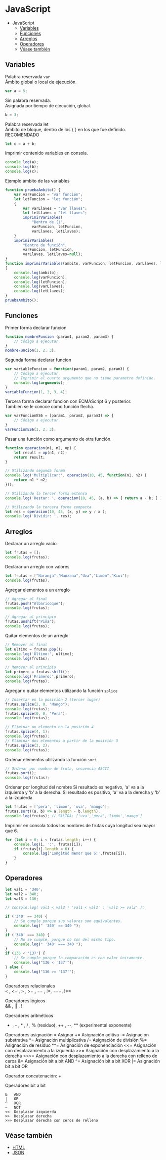JavaScript
=======================================

- [JavaScript](#javascript)
  - [Variables](#variables)
  - [Funciones](#funciones)
  - [Arreglos](#arreglos)
  - [Operadores](#operadores)
  - [Véase también](#v%c3%a9ase-tambi%c3%a9n)

Variables
---------------------------------------

Palabra reservada `var`  
Ámbito global o local de ejecución.
```js
var a = 5;
```

Sin palabra reservada.  
Asignada por tiempo de ejecución, global.
```js
b = 3;
```

Palabra reservada let  
Ámbito de bloque, dentro de los { } en los que fue definido.  
RECOMENDADO
```js
let c = a + b;
```

Imprimir contenido variables en consola.
```js
console.log(a);
console.log(b);
console.log(c);
```

Ejemplo ámbito de las variables

```js
function pruebaAmbito() {
    var varFuncion = "var función";
    let letFuncion = "let función";
    {
        var varLlaves = "var llaves";
        let letLlaves = "let llaves";
        imprimirVariables(
            "Dentro de {}",
            varFuncion, letFuncion,
            varLlaves, letLlaves);
    }
    imprimirVariables(
        "Dentro de función",
        varFuncion, letFuncion,
        varLlaves, letLlaves=null);
}
function imprimirVariables(ambito, varFuncion, letFuncion, varLlaves, letLlaves)
{
    console.log(ambito);
    console.log(varFuncion);
    console.log(letFuncion);
    console.log(varLlaves);
    console.log(letLlaves);
}
pruebaAmbito();
```

Funciones
---------------------------------------

Primer forma declarar funcion
```js
function nombreFuncion (param1, param2, param3) {
    // Código a ejecutar.
}
nombreFuncion(1, 2, 3);
```

Segunda forma declarar funcion
```js
var variableFuncion = function(param1, param2, param3) {
    // Código a ejecutar.
    // Imprimir el cuarto argumento que no tiene parametro definido.
    console.log(arguments);
}
variableFuncion(1, 2, 3, 4);
```

Tercera forma declarar funcion con ECMAScript 6 y posterior.  
También se le conoce como función flecha.
```js
var varFuncionES6 = (param1, param2, param3) => {
    // Código a ejecutar.
}
varFuncionES6(1, 2, 3);
```

Pasar una función como argumento de otra función.
```js
function operacion(n1, n2, op) {
    let result = op(n1, n2);
    return result;
}

// Utilizando segunda forma
console.log('Multiplicar:', operacion(10, 45, function(n1, n2) {
    return n1 * n2;
}));

// Utilizando la tercer forma extensa
console.log('Restar: ', operacion(10, 45, (a, b) => { return a - b; } ));

// Utilizando la tercera forma compacta
let res = operacion(10, 45, (x, y) => y / x );
console.log('Dividir: ', res);
```

Arreglos
---------------------------------------

Declarar un arreglo vacío
```js
let frutas = [];
console.log(frutas);
```

Declarar un arreglo con valores
```js
let frutas = ["Naranja","Manzana","Uva","Limón","Kiwi"];
console.log(frutas);
```

Agregar elementos a un arreglo
```js
// Agregar al final
frutas.push("Albaricoque");
console.log(frutas);

// Agregar al principio
frutas.unshift("Piña");
console.log(frutas);
```

Quitar elementos de un arreglo
```js
// Remover al final
let ultimo = frutas.pop();
console.log('Último:', ultimo);
console.log(frutas);

// Remover al principio
let primero = frutas.shift();
console.log('Primero:',primero);
console.log(frutas);
```

Agregar o quitar elementos utilizando la función `splice`
```js
// Insertar en la posición 2 (tercer lugar)
frutas.splice(2, 0, "Mango");
console.log(frutas);
frutas.splice(0, 0, "Pera");
console.log(frutas);

// Eliminar un elemento en la posición 4
frutas.splice(4, 1);
console.log(frutas);
// Eliminar dos elementos a partir de la posición 3
frutas.splice(3, 2);
console.log(frutas);
```

Ordenar elementos utilizando la función `sort`
```js
// Ordenar por nombre de fruta, secuencia ASCII
frutas.sort();
console.log(frutas);
```

Ordenar por longitud del nombre
Si resultado es negativo, 'a' va a la izquierda y 'b' a la derecha.
Si resultado es positivo, 'a' va a la derecha y 'b' a la izquierda.
```js
let frutas = ['pera', 'limón', 'uva', 'mango'];
frutas.sort((a, b) => a.length - b.length);
console.log(frutas); // SALIDA: ['uva','pera','limón','mango']
```
Imprimir en consola todos los nombres de frutas cuya longitud sea mayor que 6.
```js
for (let i = 0; i < frutas.length; i++) {
    console.log(i, ':', frutas[i]);
    if (frutas[i].length < 6) {
        console.log('Longitud menor que 6:',frutas[i]);
    }
}
```

Operadores
---------------------------------------
```js
let val1 = '340';
let val2 = 340;
let val3 = 136;

// console.log( val1 < val2 ? 'val1 < val2' : 'val1 >= val2' );

if ('340' == 340) {
    // Se cumple porque sus valores son equivalentes.
    console.log(" '340' == 340 ");
}
if ('340' === 340) {
    // No se cumple, porque no son del mismo tipo.
    console.log(" '340' === 340 ");
}
if (136 < '137') {
    // Se cumple porque la comparación es con valor únicamente.
    console.log("136 < '137'");
} else {
    console.log("136 >= '137'");
}
```

Operadores relacionales  
< , <= , > , >= , == , !=, ===, !==

Operadores lógicos  
&& , || , !

Operadores aritméticos  
+ , - , * , / , % (residuo), ++ , --, ** (experimental exponente)


Operadores asignación
    =       Asignar
    +=      Asignación aditiva
    -=      Asignación substrativa
    *=      Asignación multiplicativa
    /=      Asignación de división
    %=      Asignación de residuo
    **=     Asignación de exponenciación
    <<=     Asignación con desplazamiento a la izquierda
    >>=     Asignación con desplazamiento a la derecha
    >>>=    Asignación con desplazamiento a la derecha con relleno de ceros
    &=      Asignación bit a bit AND
    ^=      Asignación bit a bit XOR
    |=      Asignación bit a bit OR


Operador concatenación: +

Operadores bit a bit

    &   AND
    |   OR
    ^   XOR
    ~   NOT
    <<  Desplazar izquierda
    >>  Desplazar derecha
    >>> Desplazar derecha con ceros de relleno

Véase también
---------------------------------------
- [HTML](../HTML/index.md)
- [JSON](../../FileFormats/JSON.md)